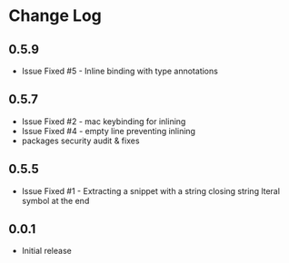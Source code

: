 # Change Log

## 0.5.9
- Issue Fixed #5 - Inline binding with type annotations

## 0.5.7
- Issue Fixed #2 - mac keybinding for inlining
- Issue Fixed #4 - empty line preventing inlining
- packages security audit & fixes

## 0.5.5
- Issue Fixed #1 - Extracting a snippet with a string closing string lteral symbol at the end

## 0.0.1
- Initial release
